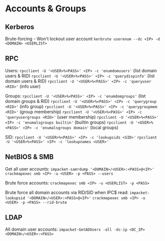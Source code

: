# Accounts & Groups
## Kerberos
Brute-forcing - Won't lockout user account
`kerbrute userenum --dc <IP> -d <DOMAIN> <USERLIST>`

## RPC
Users:
`rpcclient -U '<USER>%<PASS>' <IP> -c 'enumdomusers'` (list domain users & RID)
`rpcclient -U '<USER>%<PASS>' <IP> -c 'querydispinfo'` (list domain users & RID)
`rpcclient -U '<USER>%<PASS>' <IP> -c 'queryuser <RID>'` (info user)

Groups:
`rpcclient -U '<USER>%<PASS>' <IP> -c 'enumdomgroups'` (list domain groups & RID)
`rpcclient -U '<USER>%<PASS>' <IP> -c 'querygroup <RID>'` (info group)
`rpcclient -U '<USER>%<PASS>' <IP> -c 'querygroupmem <RID>'` (group membership)
`rpcclient -U '<USER>%<PASS>' <IP> -c 'queryusergroups <RID>'` (user membership)
`rpcclient -U '<USER>%<PASS>' <IP> -c 'enumalsgroups builtin'` (builtin groups)
`rpcclient -U '<USER>%<PASS>' <IP> -c 'enumalsgroups domain'` (local groups)

SID:
`rpcclient -U '<USER>%<PASS>' <IP> -c 'lookupsids <SID>'` 
`rpcclient -U '<USER>%<PASS>' <IP> -c 'lookupnames <USER>'` 

## NetBIOS & SMB
Get all user accounts:
`impacket-samrdump '<DOMAIN>/<USER>:<PASS>@<IP>'`
`crackmapexec smb <IP> -u <USER> -p <PASS> --users`

Brute force accounts:
`crackmapexec smb <IP> -u <USERLIST> -p <PASS>`

Brute force all domain accounts via RID/SID when IPC$ read:
`impacket-lookupsid '<DOMAIN>/<USER>:<PASS>@<IP>'`
`crackmapexec smb <IP> -u <USER> -p <PASS> --rid-brute`

## LDAP
All domain user accounts:
`impacket-GetADUsers -all -dc-ip <DC_IP> <DOMAIN>/<USER>:<PASS>`